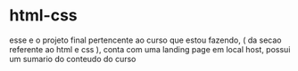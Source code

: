 # html-css
esse e o projeto final pertencente ao curso que estou fazendo, ( da secao referente ao html e css ), conta com uma landing page em local host, possui um sumario do conteudo do curso
